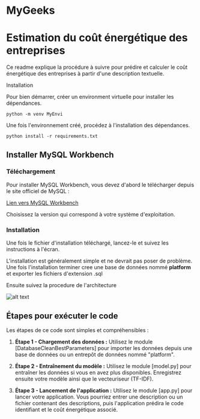 # MyGeeks

# Estimation du coût énergétique des entreprises 

Ce readme explique la procédure à suivre pour prédire et calculer le coût énergétique des entreprises à partir d'une description textuelle.

Installation

Pour bien démarrer, créer un environment virtuelle pour installer les dépendances.

``` python -m venv MyEnvi ```

Une fois l'environnement créé, procédez à l'installation des dépendances.

``` python install -r requirements.txt ```


## Installer MySQL Workbench

### Téléchargement

Pour installer MySQL Workbench, vous devez d'abord le télécharger depuis le site officiel de MySQL :

[Lien vers MySQL Workbench](https://dev.mysql.com/get/Downloads/MySQL-Workbench/8.0.28/mysql-workbench-community-8.0.28-winx64.msi)

Choisissez la version qui correspond à votre système d'exploitation.

### Installation

Une fois le fichier d'installation téléchargé, lancez-le et suivez les instructions à l'écran.

L'installation est généralement simple et ne devrait pas poser de problème.
Une fois l'installation terminer cree une base de données nommé **platform** et exporter les fichiers d'extension .sql

Ensuite suivez la procedure de l'architecture 

![alt text](image.png)


## Étapes pour exécuter le code

Les étapes de ce code sont simples et compréhensibles :

1. **Étape 1 - Chargement des données :** Utilisez le module [DatabaseCleanBestParameters] pour importer les données depuis une base de données ou un entrepôt de données nommé "platform".

2. **Étape 2 - Entraînement du modèle :** Utilisez le module [model.py] pour entraîner les données si vous en avez plus disponibles. Enregistrez ensuite votre modèle ainsi que le vecteuriseur (TF-IDF).

3. **Étape 3 - Lancement de l'application :** Utilisez le module [app.py] pour lancer votre application. Vous pourriez entrer une description ou un fichier contenant des descriptions, puis l'application prédira le code identifiant et le coût énergétique associé.
